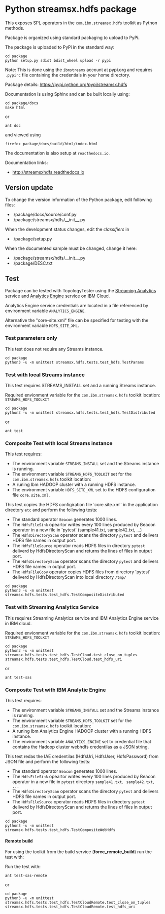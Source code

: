 # Python streamsx.hdfs package

This exposes SPL operators in the `com.ibm.streamsx.hdfs` toolkit as Python methods.

Package is organized using standard packaging to upload to PyPi.

The package is uploaded to PyPi in the standard way:
```
cd package
python setup.py sdist bdist_wheel upload -r pypi
```
Note: This is done using the `ibmstreams` account at pypi.org and requires `.pypirc` file containing the credentials in your home directory.

Package details: https://pypi.python.org/pypi/streamsx.hdfs

Documentation is using Sphinx and can be built locally using:
```
cd package/docs
make html
```

or

    ant doc

and viewed using
```
firefox package/docs/build/html/index.html
```

The documentation is also setup at `readthedocs.io`.

Documentation links:
* http://streamsxhdfs.readthedocs.io

## Version update

To change the version information of the Python package, edit following files:

- ./package/docs/source/conf.py
- ./package/streamsx/hdfs/\_\_init\_\_.py

When the development status changes, edit the *classifiers* in

- ./package/setup.py

When the documented sample must be changed, change it here:

- ./package/streamsx/hdfs/\_\_init\_\_.py
- ./package/DESC.txt

## Test

Package can be tested with TopologyTester using the [Streaming Analytics](https://www.ibm.com/cloud/streaming-analytics) service and [Analytics Engine](https://www.ibm.com/cloud/analytics-engine) service on IBM Cloud.

Analytics Engine service credentials are located in a file referenced by environment variable `ANALYTICS_ENGINE`.

Alternative the "core-site.xml" file can be specified for testing with the environment variable `HDFS_SITE_XML`.


### Test parameters only

This test does not require any Streams instance.

```
cd package
python3 -u -m unittest streamsx.hdfs.tests.test_hdfs.TestParams

```

### Test with local Streams instance

This test requires STREAMS_INSTALL set and a running Streams instance.

Required envionment variable for the `com.ibm.streamsx.hdfs` toolkit location: `STREAMS_HDFS_TOOLKIT`

```
cd package
python3 -u -m unittest streamsx.hdfs.tests.test_hdfs.TestDistributed
```

or

    ant test


### Composite Test with local Streams instance 

This test requires:
- The environment variable `STREAMS_INSTALL` set and the Streams instance is running.
- The environment variable `STREAMS_HDFS_TOOLKIT` set for the `com.ibm.streamsx.hdfs` toolkit location: 
- A runing Ibm HADOOP cluster with a running HDFS instance.
- The environment variable `HDFS_SITE_XML` set to the HDFS configuration file `core.site.xml`.

This test copies the HDFS configiration file 'core.site.xml' in the application directory `etc` and perform the following tests:

- The standard operator `Beacon` generates 1000 lines.
- The `HdfsFileSink` opeartor writes every 100 lines produced by Beacon operator in a new file in 'pytest' (sample41.txt, sample42.txt, ...)
- The `HdfsDirectoryScan` operator scans the directory `pytest` and delivers HDFS file names in output port.
- The `HdfsFileSource` operator reads HDFS files in directory `pytest` deliverd by HdfsDirectoryScan and returns the lines of files in output port.
- The `HdfsDirectoryScan` operator scans the directory `pytest` and delivers HDFS file names in output port.
- The `HdfsFileCopy` operator copies HDFS files from directory 'pytest' deliverd by HdfsDirectoryScan into local directory `/tmp/`


```
cd package
python3 -u -m unittest streamsx.hdfs.tests.test_hdfs.TestCompositeDistributed
```




### Test with Streaming Analytics Service

This requires Streaming Analytics service and IBM Analytics Engine service in IBM cloud.

Required envionment variable for the `com.ibm.streamsx.hdfs` toolkit  location: `STREAMS_HDFS_TOOLKIT`

```
cd package
python3 -u -m unittest streamsx.hdfs.tests.test_hdfs.TestCloud.test_close_on_tuples streamsx.hdfs.tests.test_hdfs.TestCloud.test_hdfs_uri
```

or

    ant test-sas


### Composite Test with IBM Analytic Engine

This test requires:
- The environment variable `STREAMS_INSTALL` set and the Streams instance is running.
- The environment variable `STREAMS_HDFS_TOOLKIT` set for the `com.ibm.streamsx.hdfs` toolkit location: 
- A runing Ibm Analytics Engine HADOOP cluster with a running HDFS instance.
- The environment variable `ANALYTICS_ENGINE` set to credential file that contains the Hadoop cluster webhdfs credentilas as a JSON string.

This test redas the IAE credentilas (HdfsUri, HdfsUser, HdfsPassword) from JSON file and perform the following tests:

- The standard operator `Beacon` generates 1000 lines.
- The `HdfsFileSink` opeartor writes every 100 lines produced by Beacon operator in a new file in `pytest` directory
  `sample41.txt, sample42.txt, ...`
- The `HdfsDirectoryScan` operator scans the directory `pytest` and delivers HDFS file names in output port.
- The `HdfsFileSource` operator reads HDFS files in directory `pytest` deliverd by HdfsDirectoryScan and returns the lines of files in output port.


```
cd package
python3 -u -m unittest streamsx.hdfs.tests.test_hdfs.TestCompositeWebHdfs
```


#### Remote build

For using the toolkit from the build service (**force_remote_build**) run the test with:

Run the test with:

    ant test-sas-remote

or

```
cd package
python3 -u -m unittest streamsx.hdfs.tests.test_hdfs.TestCloudRemote.test_close_on_tuples streamsx.hdfs.tests.test_hdfs.TestCloudRemote.test_hdfs_uri
```

